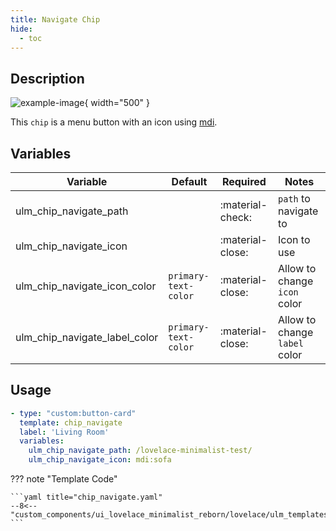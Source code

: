 ```yaml
---
title: Navigate Chip
hide:
  - toc
---
```

<!-- markdownlint-disable MD046 -->

## Description

![example-image](../../assets/img/ulm_chips/chip_navigate.png){ width="500" }

This `chip` is a menu button with an icon using [mdi](https://materialdesignicons.com/).

## Variables

| Variable | Default | Required         | Notes             |
|----------|---------|------------------|-------------------|
|ulm_chip_navigate_path     |         | :material-check: | `path` to navigate to |
|ulm_chip_navigate_icon     |         | :material-close: | Icon to use |
|ulm_chip_navigate_icon_color| `primary-text-color` | :material-close: | Allow to change `icon` color |
|ulm_chip_navigate_label_color| `primary-text-color` | :material-close: | Allow to change `label` color |

## Usage

```yaml
- type: "custom:button-card"
  template: chip_navigate
  label: 'Living Room'
  variables:
    ulm_chip_navigate_path: /lovelace-minimalist-test/
    ulm_chip_navigate_icon: mdi:sofa
```

??? note "Template Code"

    ```yaml title="chip_navigate.yaml"
    --8<-- "custom_components/ui_lovelace_minimalist_reborn/lovelace/ulm_templates/card_templates/chips/chip_navigate.yaml"
    ```
